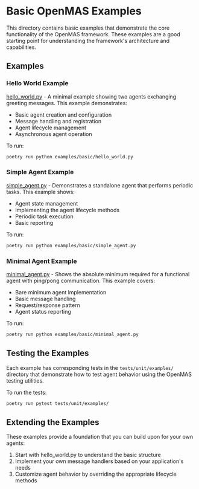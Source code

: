 # Basic OpenMAS Examples

This directory contains basic examples that demonstrate the core functionality of the OpenMAS framework. These examples are a good starting point for understanding the framework's architecture and capabilities.

## Examples

### Hello World Example

[hello_world.py](hello_world.py) - A minimal example showing two agents exchanging greeting messages. This example demonstrates:
- Basic agent creation and configuration
- Message handling and registration
- Agent lifecycle management
- Asynchronous agent operation

To run:
```bash
poetry run python examples/basic/hello_world.py
```

### Simple Agent Example

[simple_agent.py](simple_agent.py) - Demonstrates a standalone agent that performs periodic tasks. This example shows:
- Agent state management
- Implementing the agent lifecycle methods
- Periodic task execution
- Basic reporting

To run:
```bash
poetry run python examples/basic/simple_agent.py
```

### Minimal Agent Example

[minimal_agent.py](minimal_agent.py) - Shows the absolute minimum required for a functional agent with ping/pong communication. This example covers:
- Bare minimum agent implementation
- Basic message handling
- Request/response pattern
- Agent status reporting

To run:
```bash
poetry run python examples/basic/minimal_agent.py
```

## Testing the Examples

Each example has corresponding tests in the `tests/unit/examples/` directory that demonstrate how to test agent behavior using the OpenMAS testing utilities.

To run the tests:
```bash
poetry run pytest tests/unit/examples/
```

## Extending the Examples

These examples provide a foundation that you can build upon for your own agents:

1. Start with hello_world.py to understand the basic structure
2. Implement your own message handlers based on your application's needs
3. Customize agent behavior by overriding the appropriate lifecycle methods
